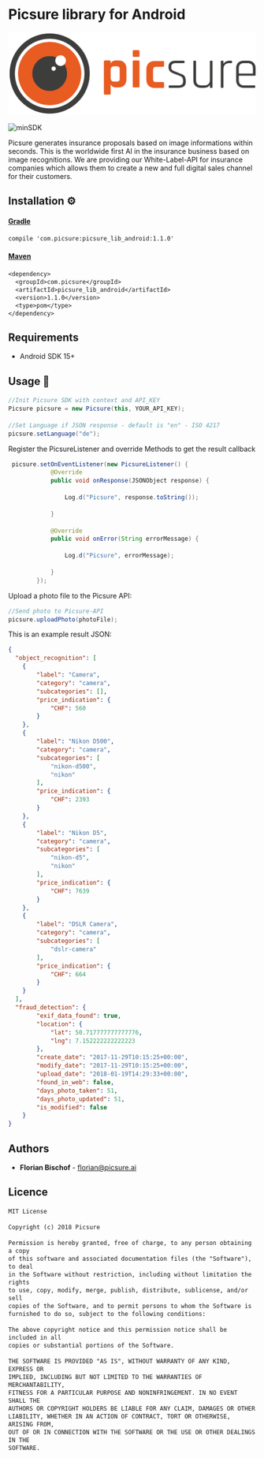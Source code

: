 # Picsure library for Android

<img src="assets/picsure.png" alt="Picsure">

![minSDK](https://img.shields.io/badge/SDK-15%2B-blue.svg)

Picsure generates insurance proposals based on image informations within seconds. This is the worldwide first AI in the insurance business based on image recognitions. We are providing our White-Label-API for insurance companies which allows them to create a new and full digital sales channel for their customers.

## Installation ⚙️ ##
#### [Gradle](https://gradle.org/docs/)
```
compile 'com.picsure:picsure_lib_android:1.1.0'

```
#### [Maven](https://maven.apache.org/guides/)
```
<dependency>
  <groupId>com.picsure</groupId>
  <artifactId>picsure_lib_android</artifactId>
  <version>1.1.0</version>
  <type>pom</type>
</dependency>

```

## Requirements
- Android SDK 15+


## Usage 🚀 ##


```java
//Init Picsure SDK with context and API_KEY
Picsure picsure = new Picsure(this, YOUR_API_KEY);

//Set Language if JSON response - default is "en" - ISO 4217
picsure.setLanguage("de");
```

Register the PicsureListener and override Methods to get the result callback
```java
 picsure.setOnEventListener(new PicsureListener() {
            @Override
            public void onResponse(JSONObject response) {

                Log.d("Picsure", response.toString());

            }

            @Override
            public void onError(String errorMessage) {

                Log.d("Picsure", errorMessage);

            }
        });
```

Upload a photo file to the Picsure API:
```java
//Send photo to Picsure-API
picsure.uploadPhoto(photoFile);
```

This is an example result JSON:
```json
{
  "object_recognition": [
    {
        "label": "Camera",
        "category": "camera",
        "subcategories": [],
        "price_indication": {
            "CHF": 560
        }
    },
    {
        "label": "Nikon D500",
        "category": "camera",
        "subcategories": [
            "nikon-d500",
            "nikon"
        ],
        "price_indication": {
            "CHF": 2393
        }
    },
    {
        "label": "Nikon D5",
        "category": "camera",
        "subcategories": [
            "nikon-d5",
            "nikon"
        ],
        "price_indication": {
            "CHF": 7639
        }
    },
    {
        "label": "DSLR Camera",
        "category": "camera",
        "subcategories": [
            "dslr-camera"
        ],
        "price_indication": {
            "CHF": 664
        }
    }
  ],
  "fraud_detection": {
        "exif_data_found": true,
        "location": {
            "lat": 50.717777777777776,
            "lng": 7.152222222222223
        },
        "create_date": "2017-11-29T10:15:25+00:00",
        "modify_date": "2017-11-29T10:15:25+00:00",
        "upload_date": "2018-01-19T14:29:33+00:00",
        "found_in_web": false,
        "days_photo_taken": 51,
        "days_photo_updated": 51,
        "is_modified": false
    }
}
```


## Authors

* **Florian Bischof** - florian@picsure.ai

## Licence

```
MIT License

Copyright (c) 2018 Picsure

Permission is hereby granted, free of charge, to any person obtaining a copy
of this software and associated documentation files (the "Software"), to deal
in the Software without restriction, including without limitation the rights
to use, copy, modify, merge, publish, distribute, sublicense, and/or sell
copies of the Software, and to permit persons to whom the Software is
furnished to do so, subject to the following conditions:

The above copyright notice and this permission notice shall be included in all
copies or substantial portions of the Software.

THE SOFTWARE IS PROVIDED "AS IS", WITHOUT WARRANTY OF ANY KIND, EXPRESS OR
IMPLIED, INCLUDING BUT NOT LIMITED TO THE WARRANTIES OF MERCHANTABILITY,
FITNESS FOR A PARTICULAR PURPOSE AND NONINFRINGEMENT. IN NO EVENT SHALL THE
AUTHORS OR COPYRIGHT HOLDERS BE LIABLE FOR ANY CLAIM, DAMAGES OR OTHER
LIABILITY, WHETHER IN AN ACTION OF CONTRACT, TORT OR OTHERWISE, ARISING FROM,
OUT OF OR IN CONNECTION WITH THE SOFTWARE OR THE USE OR OTHER DEALINGS IN THE
SOFTWARE.
```
